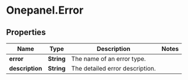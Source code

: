 # Onepanel.Error

## Properties
Name | Type | Description | Notes
------------ | ------------- | ------------- | -------------
**error** | **String** | The name of an error type. | 
**description** | **String** | The detailed error description. | 


